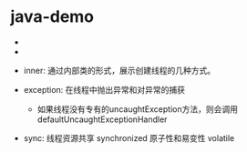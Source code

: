 # java-demo
-
-
- inner:
    通过内部类的形式，展示创建线程的几种方式。
    
- exception:
    在线程中抛出异常和对异常的捕获
    - 如果线程没有专有的uncaughtException方法，则会调用defaultUncaughtExceptionHandler
    
- sync:
    线程资源共享
    synchronized
    原子性和易变性
    volatile